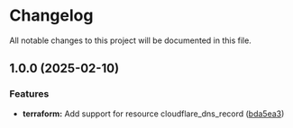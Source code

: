 # Changelog

All notable changes to this project will be documented in this file.

## 1.0.0 (2025-02-10)

### Features

* **terraform:** Add support for resource cloudflare_dns_record ([bda5ea3](https://gitlab.com/terraform-child-modules-48151/terraform-cloudflare-dns_record/commit/bda5ea31f741bacbf6b94dde568a4cf8f698c2d3))
